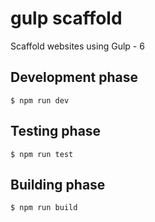 # gulp scaffold
Scaffold websites using Gulp - 6

## Development phase
```
$ npm run dev
```

## Testing phase
```
$ npm run test
```

## Building phase
```
$ npm run build
```
